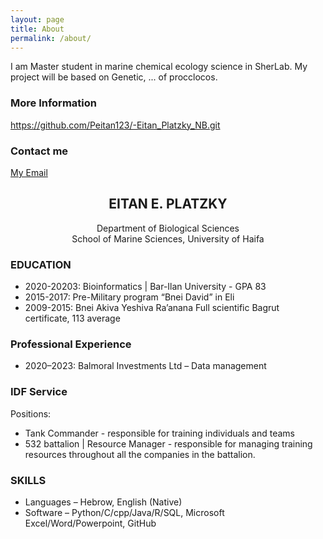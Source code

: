 ```yaml
---
layout: page
title: About
permalink: /about/
---
```


I am Master student in marine chemical ecology science in SherLab. My project will be based on Genetic, ... of procclocos. 
 

### More Information

https://github.com/Peitan123/-Eitan_Platzky_NB.git

### Contact me

[My Email](ppeitan600@Gmail.com)


## <center>EITAN E. PLATZKY</center>
<center>Department of Biological Sciences</center>
<center>School of Marine Sciences, University of Haifa</center>



### EDUCATION
- 2020-20203: Bioinformatics | Bar-Ilan University - GPA 83
- 2015-2017: Pre-Military program “Bnei David” in Eli
- 2009-2015: Bnei Akiva Yeshiva Ra’anana
 Full scientific Bagrut certificate, 113 average

### Professional Experience
- 2020–2023: Balmoral Investments Ltd – Data management
  

### IDF Service
Positions:
- Tank Commander - responsible for training individuals and teams
- 532 battalion | Resource Manager - responsible for managing training 
resources throughout all the companies in the battalion.

### SKILLS
- Languages – Hebrow, English (Native)
- Software – Python/C/cpp/Java/R/SQL, Microsoft Excel/Word/Powerpoint, GitHub


